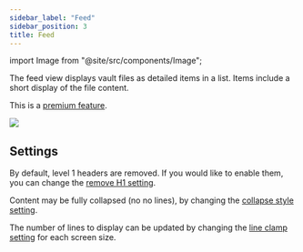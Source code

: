 ```yaml
---
sidebar_label: "Feed"
sidebar_position: 3
title: Feed
---
```


import Image from "@site/src/components/Image";

The feed view displays vault files as detailed items in a list. Items include a short display of the file content.

This is a [premium feature](/docs/premium/).

<Image src="views/img/feed-view.png"/>

## Settings

By default, level 1 headers are removed. If you would like to enable them, you can change the [remove H1 setting](/docs/settings/#remove-h1).

Content may be fully collapsed (no no lines), by changing the [collapse style setting](/docs/settings/#collapse-style).

The number of lines to display can be updated by changing the [line clamp setting](/docs/settings/#large-screen-line-clamp) for each screen size.
